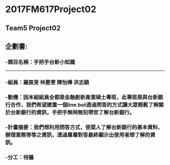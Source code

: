 # 2017FM617Project02 #
## Team5 Project02 ##
## 企劃書:
### -題目名稱：手把手台新小知識
-----
### -組員：羅宸旻 林惠雯 陳怡樺 洪志穎
### -動機：因本組組員全都是金融創新產業碩士專班，此專班是與台新銀行合作，我們希望建置一個line bot透過問答的方式讓大眾輕鬆了解關於台新銀行的資訊，手把手無時無刻帶您了解台新銀行。
### -計畫摘要：我們想利用問答方式，使眾人了解台新銀行的基本資料、辦理業務等等之資訊，透過層層對答最終顯示出使用者想了解的資訊。
### -分工：待議
